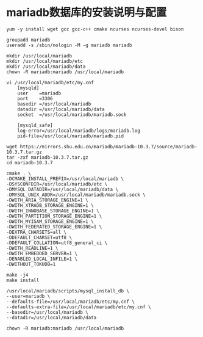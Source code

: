 # mariadb数据库的安装说明与配置  
	yum -y install wget gcc gcc-c++ cmake ncurses ncurses-devel bison
	
	groupadd mariadb
	useradd -s /sbin/nologin -M -g mariadb mariadb
	
	mkdir /usr/local/mariadb
	mkdir /usr/local/mariadb/etc
	mkdir /usr/local/mariadb/data
	chown -R mariadb:mariadb /usr/local/mariadb
	
	vi /usr/local/mariadb/etc/my.cnf
		[mysqld]
		user    =mariadb
		port    =3306
		basedir =/usr/local/mariadb
		datadir =/usr/local/mariadb/data
		socket  =/usr/local/mariadb/mariadb.sock
		
		[mysqld_safe]
		log-error=/usr/local/mariadb/logs/mariadb.log
		pid-file=/usr/local/mariadb/mariadb.pid
	
	wget https://mirrors.shu.edu.cn/mariadb/mariadb-10.3.7/source/mariadb-10.3.7.tar.gz
	tar -zxf mariadb-10.3.7.tar.gz
	cd mariadb-10.3.7
	
	cmake . \
	-DCMAKE_INSTALL_PREFIX=/usr/local/mariadb \
	-DSYSCONFDIR=/usr/local/mariadb/etc \
	-DMYSQL_DATADIR=/usr/local/mariadb/data \
	-DMYSQL_UNIX_ADDR=/usr/local/mariadb/mariadb.sock \
	-DWITH_ARIA_STORAGE_ENGINE=1 \
	-DWITH_XTRADB_STORAGE_ENGINE=1 \
	-DWITH_INNOBASE_STORAGE_ENGINE=1 \
	-DWITH_PARTITION_STORAGE_ENGINE=1 \
	-DWITH_MYISAM_STORAGE_ENGINE=1 \
	-DWITH_FEDERATED_STORAGE_ENGINE=1 \
	-DEXTRA_CHARSETS=all \
	-DDEFAULT_CHARSET=utf8 \
	-DDEFAULT_COLLATION=utf8_general_ci \
	-DWITH_READLINE=1 \
	-DWITH_EMBEDDED_SERVER=1 \
	-DENABLED_LOCAL_INFILE=1 \
	-DWITHOUT_TOKUDB=1
	
	make -j4
	make install
	
	/usr/local/mariadb/scripts/mysql_install_db \
	--user=mariadb \
	--defaults-file=/usr/local/mariadb/etc/my.cnf \
	--defaults-extra-file=/usr/local/mariadb/etc/my.cnf \
	--basedir=/usr/local/mariadb \
	--datadir=/usr/local/mariadb/data 
	
	chown -R mariadb:mariadb /usr/local/mariadb
	
	